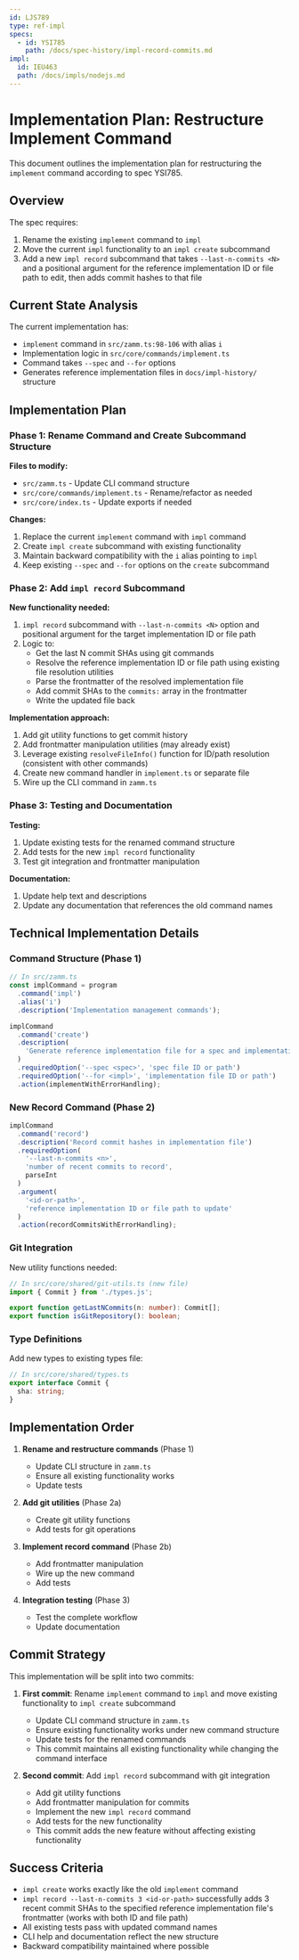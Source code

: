 ```yaml
---
id: LJS789
type: ref-impl
specs:
  - id: YSI785
    path: /docs/spec-history/impl-record-commits.md
impl:
  id: IEU463
  path: /docs/impls/nodejs.md
---
```


# Implementation Plan: Restructure Implement Command

This document outlines the implementation plan for restructuring the `implement` command according to spec YSI785.

## Overview

The spec requires:

1. Rename the existing `implement` command to `impl`
2. Move the current `impl` functionality to an `impl create` subcommand
3. Add a new `impl record` subcommand that takes `--last-n-commits <N>` and a positional argument for the reference implementation ID or file path to edit, then adds commit hashes to that file

## Current State Analysis

The current implementation has:

- `implement` command in `src/zamm.ts:98-106` with alias `i`
- Implementation logic in `src/core/commands/implement.ts`
- Command takes `--spec` and `--for` options
- Generates reference implementation files in `docs/impl-history/` structure

## Implementation Plan

### Phase 1: Rename Command and Create Subcommand Structure

**Files to modify:**

- `src/zamm.ts` - Update CLI command structure
- `src/core/commands/implement.ts` - Rename/refactor as needed
- `src/core/index.ts` - Update exports if needed

**Changes:**

1. Replace the current `implement` command with `impl` command
2. Create `impl create` subcommand with existing functionality
3. Maintain backward compatibility with the `i` alias pointing to `impl`
4. Keep existing `--spec` and `--for` options on the `create` subcommand

### Phase 2: Add `impl record` Subcommand

**New functionality needed:**

1. `impl record` subcommand with `--last-n-commits <N>` option and positional argument for the target implementation ID or file path
2. Logic to:
   - Get the last N commit SHAs using git commands
   - Resolve the reference implementation ID or file path using existing file resolution utilities
   - Parse the frontmatter of the resolved implementation file
   - Add commit SHAs to the `commits:` array in the frontmatter
   - Write the updated file back

**Implementation approach:**

1. Add git utility functions to get commit history
2. Add frontmatter manipulation utilities (may already exist)
3. Leverage existing `resolveFileInfo()` function for ID/path resolution (consistent with other commands)
4. Create new command handler in `implement.ts` or separate file
5. Wire up the CLI command in `zamm.ts`

### Phase 3: Testing and Documentation

**Testing:**

1. Update existing tests for the renamed command structure
2. Add tests for the new `impl record` functionality
3. Test git integration and frontmatter manipulation

**Documentation:**

1. Update help text and descriptions
2. Update any documentation that references the old command names

## Technical Implementation Details

### Command Structure (Phase 1)

```typescript
// In src/zamm.ts
const implCommand = program
  .command('impl')
  .alias('i')
  .description('Implementation management commands');

implCommand
  .command('create')
  .description(
    'Generate reference implementation file for a spec and implementation'
  )
  .requiredOption('--spec <spec>', 'spec file ID or path')
  .requiredOption('--for <impl>', 'implementation file ID or path')
  .action(implementWithErrorHandling);
```

### New Record Command (Phase 2)

```typescript
implCommand
  .command('record')
  .description('Record commit hashes in implementation file')
  .requiredOption(
    '--last-n-commits <n>',
    'number of recent commits to record',
    parseInt
  )
  .argument(
    '<id-or-path>',
    'reference implementation ID or file path to update'
  )
  .action(recordCommitsWithErrorHandling);
```

### Git Integration

New utility functions needed:

```typescript
// In src/core/shared/git-utils.ts (new file)
import { Commit } from './types.js';

export function getLastNCommits(n: number): Commit[];
export function isGitRepository(): boolean;
```

### Type Definitions

Add new types to existing types file:

```typescript
// In src/core/shared/types.ts
export interface Commit {
  sha: string;
}
```

## Implementation Order

1. **Rename and restructure commands** (Phase 1)
   - Update CLI structure in `zamm.ts`
   - Ensure all existing functionality works
   - Update tests

2. **Add git utilities** (Phase 2a)
   - Create git utility functions
   - Add tests for git operations

3. **Implement record command** (Phase 2b)
   - Add frontmatter manipulation
   - Wire up the new command
   - Add tests

4. **Integration testing** (Phase 3)
   - Test the complete workflow
   - Update documentation

## Commit Strategy

This implementation will be split into two commits:

1. **First commit**: Rename `implement` command to `impl` and move existing functionality to `impl create` subcommand
   - Update CLI command structure in `zamm.ts`
   - Ensure existing functionality works under new command structure
   - Update tests for the renamed commands
   - This commit maintains all existing functionality while changing the command interface

2. **Second commit**: Add `impl record` subcommand with git integration
   - Add git utility functions
   - Add frontmatter manipulation for commits
   - Implement the new `impl record` command
   - Add tests for the new functionality
   - This commit adds the new feature without affecting existing functionality

## Success Criteria

- `impl create` works exactly like the old `implement` command
- `impl record --last-n-commits 3 <id-or-path>` successfully adds 3 recent commit SHAs to the specified reference implementation file's frontmatter (works with both ID and file path)
- All existing tests pass with updated command names
- CLI help and documentation reflect the new structure
- Backward compatibility maintained where possible
